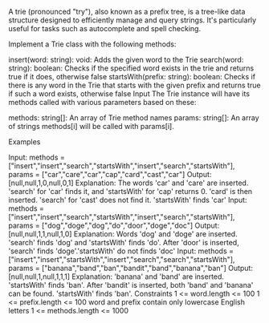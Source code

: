 A trie (pronounced "try"), also known as a prefix tree, is a tree-like data structure designed to efficiently manage and query strings. It's particularly useful for tasks such as autocomplete and spell checking.

Implement a Trie class with the following methods:

insert(word: string): void: Adds the given word to the Trie
search(word: string): boolean: Checks if the specified word exists in the trie and returns true if it does, otherwise false
startsWith(prefix: string): boolean: Checks if there is any word in the Trie that starts with the given prefix and returns true if such a word exists, otherwise false
Input
The Trie instance will have its methods called with various parameters based on these:

methods: string[]: An array of Trie method names
params: string[]: An array of strings
methods[i] will be called with params[i].

Examples

Input: methods = ["insert","insert","search","startsWith","insert","search","startsWith"], params = ["car","care","car","cap","card","cast","car"]
Output: [null,null,1,0,null,0,1]
Explanation: The words 'car' and 'care' are inserted. 'search' for 'car' finds it, and 'startsWith' for 'cap' returns 0. 'card' is then inserted. 'search' for 'cast' does not find it. 'startsWith' finds 'car'
Input: methods = ["insert","insert","search","startsWith","insert","search","startsWith"], params = ["dog","doge","dog","do","door","doge","doc"]
Output: [null,null,1,1,null,1,0]
Explanation: Words 'dog' and 'doge' are inserted. 'search' finds 'dog' and 'startsWith' finds 'do'. After 'door' is inserted, 'search' finds 'doge'.'startsWith' do not finds 'doc'
Input: methods = ["insert","insert","startsWith","insert","search","search","startsWith"], params = ["banana","band","ban","bandit","band","banana","ban"]
Output: [null,null,1,null,1,1,1]
Explanation: 'banana' and 'band' are inserted. 'startsWith' finds 'ban'. After 'bandit' is inserted, both 'band' and 'banana' can be found. 'startsWith' finds 'ban'.
Constraints
1 <= word.length <= 100
1 <= prefix.length <= 100
word and prefix contain only lowercase English letters
1 <= methods.length <= 1000
